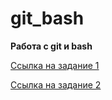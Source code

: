 # git_bash
**Работа с git и bash**

[Ссылка на задание 1](https://github.com/natlaxmat/git_bash/blob/main/bash1.txt)

[Ссылка на задание 2](https://github.com/natlaxmat/git_bash/blob/main/bash2.txt)

